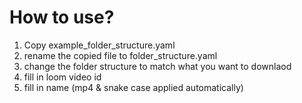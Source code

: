 # How to use?

1. Copy example_folder_structure.yaml
2. rename the copied file to folder_structure.yaml
3. change the folder structure to match what you want to downlaod
4. fill in loom video id
5. fill in name (mp4 & snake case applied automatically)


